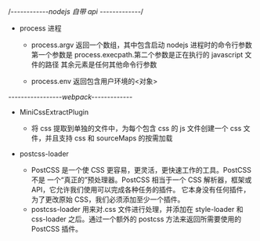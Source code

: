 /_------------nodejs 自带 api -------------_/

- process 进程

  - process.argv 返回一个数组，其中包含启动 nodejs 进程时的命令行参数
    第一个参数是 process.execpath.第二个参数是正在执行的 javascript 文件的路径 其余元素是任何其他命令行参数

  - process.env 返回包含用户环境的<对象>

_-----------------webpack-------------_

- MiniCssExtractPlugin

  - 将 css 提取到单独的文件中，为每个包含 css 的 js 文件创建一个 css 文件，并且支持 css 和 sourceMaps 的按需加载

- postcss-loader
  - PostCSS 是一个使 CSS 更容易，更灵活，更快速工作的工具。PostCSS 不是 一个“真正的”预处理器。PostCSS 相当于一个 CSS 解析器，框架或 API，它允许我们使用可以完成各种任务的插件。 它本身没有任何插件，为了更改原始 CSS，我们必须添加至少一个插件。
  - postcss-loader 用来对.css 文件进行处理，并添加在 style-loader 和 css-loader 之后。通过一个额外的 postcss 方法来返回所需要使用的 PostCSS 插件。
